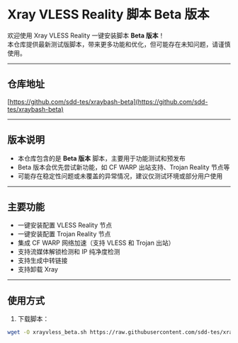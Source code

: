 # Xray VLESS Reality 脚本 Beta 版本

欢迎使用 Xray VLESS Reality 一键安装脚本 **Beta 版本**！  
本仓库提供最新测试版脚本，带来更多功能和优化，但可能存在未知问题，请谨慎使用。

---

## 仓库地址

[https://github.com/sdd-tes/xraybash-beta](https://github.com/sdd-tes/xraybash-beta)

---

## 版本说明

- 本仓库包含的是 **Beta 版本** 脚本，主要用于功能测试和预发布  
- Beta 版本会优先尝试新功能，如 CF WARP 出站支持、Trojan Reality 节点等  
- 可能存在稳定性问题或未覆盖的异常情况，建议仅测试环境或部分用户使用  

---

## 主要功能

- 一键安装配置 VLESS Reality 节点  
- 一键安装配置 Trojan Reality 节点  
- 集成 CF WARP 网络加速（支持 VLESS 和 Trojan 出站）  
- 支持流媒体解锁检测和 IP 纯净度检测  
- 支持生成中转链接  
- 支持卸载 Xray  

---

## 使用方式

1. 下载脚本：

```bash
wget -O xrayvless_beta.sh https://raw.githubusercontent.com/sdd-tes/xraybash-beta/main/xrayvless.sh
